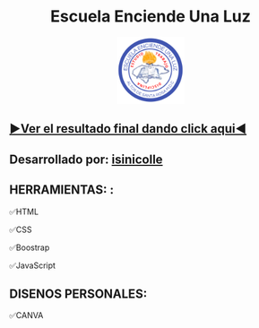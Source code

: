 <h1 align="center">Escuela Enciende Una Luz</h1>

<div align="center"><p><a href="https://escuela-enciende-una-luz.bss.design/"><img src="./assets/img/LOGOENCIENDEUNALUZ.svg" height="120" width="auto" alt="Pagina Escuela Enciende Una Luz"></a></p></div>

## [▶Ver el resultado final dando click aqui◀](https://escuela-enciende-una-luz.bss.design/)

## <span align="center">Desarrollado por: [isinicolle](https://github.com/isinicolle)</span>


## HERRAMIENTAS: : 

✅HTML

✅CSS

✅Boostrap

✅JavaScript


## DISENOS PERSONALES: 

✅CANVA
